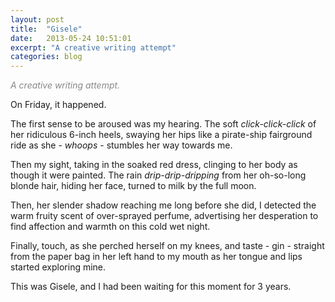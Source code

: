 ```yaml
---
layout: post
title:  "Gisele"
date:   2013-05-24 10:51:01
excerpt: "A creative writing attempt"
categories: blog
---
```


<p class="center" style="color: #888"><em>A creative writing attempt.</em></p>

On Friday, it happened.

The first sense to be aroused was my hearing. The soft *click-click-click* of her ridiculous 6-inch heels, swaying her hips like a pirate-ship fairground ride as she - *whoops* - stumbles her way towards me.

Then my sight, taking in the soaked red dress, clinging to her body as though it were painted. The rain *drip-drip-dripping* from her oh-so-long blonde hair, hiding her face, turned to milk by the full moon.

Then, her slender shadow reaching me long before she did, I detected the warm fruity scent of over-sprayed perfume, advertising her desperation to find affection and warmth on this cold wet night.

Finally, touch, as she perched herself on my knees, and taste - gin - straight from the paper bag in her left hand to my mouth as her tongue and lips started exploring mine.

This was Gisele, and I had been waiting for this moment for 3 years.